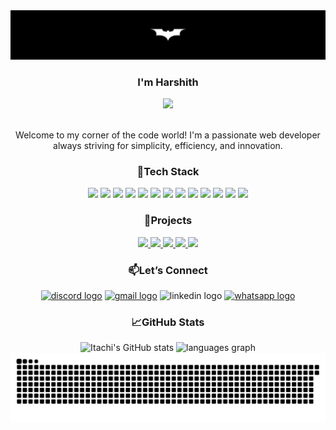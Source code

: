 
<img src="pw1.png" />


  <h3 align="center" style="border: none;" >I'm Harshith</h3> 
  <div align="center">
  <img src="https://visitor-badge.laobi.icu/badge?page_id=ItachiPrime.ItachiPrime&left_color=black&right_color=aqua"  />
  </div>
  <br>
  <p align="center" >Welcome to my corner of the code world! I'm a passionate web developer always striving for simplicity, efficiency, and innovation.
  </p>


<h3 align="center" >🚀Tech Stack</h3>
<div align="center">
  <img src="https://img.shields.io/badge/HTML5-E34F26?style=for-the-badge&logo=html5&logoColor=white">
  <img src="https://img.shields.io/badge/CSS3-1572B6?style=for-the-badge&logo=css3&logoColor=white">
  <img src="https://img.shields.io/badge/Tailwind_CSS-38B2AC?style=for-the-badge&logo=tailwind-css&logoColor=white">
  <img src="https://img.shields.io/badge/JavaScript-F7DF1E?style=for-the-badge&logo=javascript&logoColor=black">
  <img src="https://img.shields.io/badge/TypeScript-007ACC?style=for-the-badge&logo=typescript&logoColor=white">
  <img src="https://img.shields.io/badge/React-20232A?style=for-the-badge&logo=react&logoColor=61DAFB">
  <img src="https://img.shields.io/badge/Firebase-FFCA28?style=for-the-badge&logo=firebase&logoColor=black">
  <img src="https://img.shields.io/badge/Git-F05032?style=for-the-badge&logo=git&logoColor=white">
  <img src="https://img.shields.io/badge/GitHub-0A84FF?style=for-the-badge&logo=github&logoColor=white">
  <img src="https://img.shields.io/badge/Figma-F24E1E?style=for-the-badge&logo=figma&logoColor=white">
  <img src="https://img.shields.io/badge/VS%20Code-007ACC?style=for-the-badge&logo=visual-studio-code&logoColor=white">
  <img src="https://img.shields.io/badge/Netlify-00C7B7?style=for-the-badge&logo=netlify&logoColor=white">
  <img src="https://img.shields.io/badge/Python-3776AB?style=for-the-badge&logo=python&logoColor=white">
</div>

<h3 align="center" >💼Projects</h3>

<div align="center">
  <a href="https://fidgetsy.shop">
    <img src="https://img.shields.io/badge/Fidgetsy-32E875?style=for-the-badge&logo=shopify&logoColor=white">
  </a>
  <a href="https://vroom-mods.netlify.app">
    <img src="https://img.shields.io/badge/Vroom--Mods-00A4CC?style=for-the-badge&logo=car&logoColor=white">
  </a>
  <a href="https://cueclip.netlify.app">
    <img src="https://img.shields.io/badge/Cueclip-8A2BE2?style=for-the-badge&logo=youtube&logoColor=white">
  </a>
  <a href="https://procalci.netlify.app">
    <img src="https://img.shields.io/badge/Procalci-0077B5?style=for-the-badge&logo=chart-bar&logoColor=white">
  </a>
  <a href="https://duinoi2c.netlify.app">
    <img src="https://img.shields.io/badge/DuinoI2C_ESP-E34F26?style=for-the-badge&logo=arduino&logoColor=white">
  </a>
</div>

<h3 align="center" >📫Let’s Connect</h3>

<div align="center">
  <a href="https://discord.com/users/techno1016"><img src="https://img.shields.io/static/v1?message=Discord&logo=discord&label=&color=7289DA&logoColor=white&labelColor=&style=for-the-badge" height="25" alt="discord logo"  /></a>
  <a href="mailto:harshith.ituc@gmail.com" /><img src="https://img.shields.io/static/v1?message=Gmail&logo=gmail&label=&color=D14836&logoColor=white&labelColor=&style=for-the-badge" height="25" alt="gmail logo" /></a>
  <img src="https://img.shields.io/static/v1?message=LinkedIn&logo=linkedin&label=&color=0077B5&logoColor=white&labelColor=&style=for-the-badge" height="25" alt="linkedin logo"  />
  <a href="https://wa.me/916363492523"><img src="https://img.shields.io/static/v1?message=Whatsapp&logo=whatsapp&label=&color=25D366&logoColor=white&labelColor=&style=for-the-badge" height="25" alt="whatsapp logo"  /></a>
</div>

<h3 align="center">📈GitHub Stats</h3>

<div align="center">
  <img src="https://github-readme-stats.vercel.app/api?username=ItachiPrime&show_icons=true&theme=chartreuse-dark&include_all_commits=true&count_private=true" alt="Itachi's GitHub stats" height="150"/>
  <img src="https://github-readme-stats.vercel.app/api/top-langs?username=ItachiPrime&locale=en&hide_title=false&layout=compact&card_width=320&langs_count=8&theme=chartreuse-dark&hide_border=false&order=2" height="150" alt="languages graph" />
</div>


<picture>
  <source media="(prefers-color-scheme: dark)" srcset="https://raw.githubusercontent.com/ItachiPrime/ItachiPrime/output/github-snake-dark.svg" />
  <source media="(prefers-color-scheme: light)" srcset="https://raw.githubusercontent.com/ItachiPrime/ItachiPrime/output/github-snake.svg" />
  <img alt="github-snake" src="https://raw.githubusercontent.com/ItachiPrime/ItachiPrime/output/github-snake.svg" />
</picture>

<div></div>
